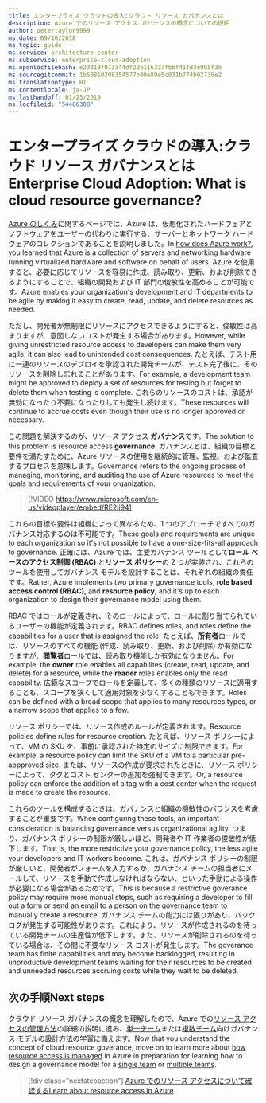 ```yaml
---
title: エンタープライズ クラウドの導入:クラウド リソース ガバナンスとは
description: Azure でのリソース アクセス ガバナンスの概念についての説明
author: petertaylor9999
ms.date: 09/10/2018
ms.topic: guide
ms.service: architecture-center
ms.subservice: enterprise-cloud-adoption
ms.openlocfilehash: e23319f013344df22e116337fbbf41fd3e9b5f3e
ms.sourcegitcommit: 1b50810208354577b00e89e5c031b774b02736e2
ms.translationtype: HT
ms.contentlocale: ja-JP
ms.lasthandoff: 01/23/2019
ms.locfileid: "54486308"
---
```

# <a name="enterprise-cloud-adoption-what-is-cloud-resource-governance"></a><span data-ttu-id="3e471-103">エンタープライズ クラウドの導入:クラウド リソース ガバナンスとは</span><span class="sxs-lookup"><span data-stu-id="3e471-103">Enterprise Cloud Adoption: What is cloud resource governance?</span></span>

<span data-ttu-id="3e471-104">[Azure のしくみ](what-is-azure.md)に関するページでは、Azure は、仮想化されたハードウェアとソフトウェアをユーザーの代わりに実行する、サーバーとネットワーク ハードウェアのコレクションであることを説明しました。</span><span class="sxs-lookup"><span data-stu-id="3e471-104">In [how does Azure work?](what-is-azure.md), you learned that Azure is a collection of servers and networking hardware running virtualized hardware and software on behalf of users.</span></span> <span data-ttu-id="3e471-105">Azure を使用すると、必要に応じてリソースを容易に作成、読み取り、更新、および削除できるようにすることで、組織の開発および IT 部門の俊敏性を高めることが可能です。</span><span class="sxs-lookup"><span data-stu-id="3e471-105">Azure enables your organization's development and IT departments to be agile by making it easy to create, read, update, and delete resources as needed.</span></span>

<span data-ttu-id="3e471-106">ただし、開発者が無制限にリソースにアクセスできるようにすると、俊敏性は高まりますが、意図しないコストが発生する場合があります。</span><span class="sxs-lookup"><span data-stu-id="3e471-106">However, while giving unrestricted resource access to developers can make them very agile, it can also lead to unintended cost consequences.</span></span> <span data-ttu-id="3e471-107">たとえば、テスト用に一連のリソースのデプロイを承認された開発チームが、テスト完了後に、そのリソースを削除し忘れることがあります。</span><span class="sxs-lookup"><span data-stu-id="3e471-107">For example, a development team might be approved to deploy a set of resources for testing but forget to delete them when testing is complete.</span></span> <span data-ttu-id="3e471-108">これらのリソースのコストは、承認が無効になったり不要になったりしても発生し続けます。</span><span class="sxs-lookup"><span data-stu-id="3e471-108">These resources will continue to accrue costs even though their use is no longer approved or necessary.</span></span> 

<span data-ttu-id="3e471-109">この問題を解決するのが、リソース アクセス **ガバナンス**です。</span><span class="sxs-lookup"><span data-stu-id="3e471-109">The solution to this problem is resource access **governance**.</span></span> <span data-ttu-id="3e471-110">ガバナンスとは、組織の目標と要件を満たすために、Azure リソースの使用を継続的に管理、監視、および監査するプロセスを意味します。</span><span class="sxs-lookup"><span data-stu-id="3e471-110">Governance refers to the ongoing process of managing, monitoring, and auditing the use of Azure resources to meet the goals and requirements of your organization.</span></span> 

> [!VIDEO https://www.microsoft.com/en-us/videoplayer/embed/RE2ii94] 

<span data-ttu-id="3e471-111">これらの目標や要件は組織によって異なるため、1 つのアプローチですべてのガバナンス対応するのは不可能です。</span><span class="sxs-lookup"><span data-stu-id="3e471-111">These goals and requirements are unique to each organization so it's not possible to have a one-size-fits-all approach to governance.</span></span> <span data-ttu-id="3e471-112">正確には、Azure では、主要ガバナンス ツールとして**ロール ベースのアクセス制御 (RBAC)** と**リソース ポリシー**の 2 つが実装され、これらのツールを使用してガバナンス モデルを設計することは、それぞれの組織の責任です。</span><span class="sxs-lookup"><span data-stu-id="3e471-112">Rather, Azure implements two primary governance tools, **role based access control (RBAC)**, and **resource policy**, and it's up to each organization to design their governance model using them.</span></span>

<span data-ttu-id="3e471-113">RBAC ではロールが定義され、そのロールによって、ロールに割り当てられているユーザーの機能が定義されます。</span><span class="sxs-lookup"><span data-stu-id="3e471-113">RBAC defines roles, and roles define the capabilities for a user that is assigned the role.</span></span> <span data-ttu-id="3e471-114">たとえば、**所有者**ロールでは、リソースのすべての機能 (作成、読み取り、更新、および削除) が有効になりますが、**閲覧者**ロールでは、読み取り機能しか有効になりません。</span><span class="sxs-lookup"><span data-stu-id="3e471-114">For example, the **owner** role enables all capabilites (create, read, update, and delete) for a resource, while the  **reader** roles enables only the read capability.</span></span> <span data-ttu-id="3e471-115">広範なスコープでロールを定義して、多くの種類のリソースに適用することも、スコープを狭くして適用対象を少なくすることもできます。</span><span class="sxs-lookup"><span data-stu-id="3e471-115">Roles can be defined with a broad scope that applies to many resources types, or a narrow scope that applies to a few.</span></span> 

<span data-ttu-id="3e471-116">リソース ポリシーでは、リソース作成のルールが定義されます。</span><span class="sxs-lookup"><span data-stu-id="3e471-116">Resource policies define rules for resource creation.</span></span> <span data-ttu-id="3e471-117">たとえば、リソース ポリシーによって、VM の SKU を、事前に承認された特定のサイズに制限できます。</span><span class="sxs-lookup"><span data-stu-id="3e471-117">For example, a resource policy can limit the SKU of a VM to a particular pre-appproved size.</span></span> <span data-ttu-id="3e471-118">または、リソースの作成が要求されたときに、リソース ポリシーによって、タグとコスト センターの追加を強制できます。</span><span class="sxs-lookup"><span data-stu-id="3e471-118">Or, a resource policy can enforce the addition of a tag with a cost center when the request is made to create the resource.</span></span> 

<span data-ttu-id="3e471-119">これらのツールを構成するときは、ガバナンスと組織の機敏性のバランスを考慮することが重要です。</span><span class="sxs-lookup"><span data-stu-id="3e471-119">When configuring these tools, an important consideration is balancing governance versus organizational agility.</span></span> <span data-ttu-id="3e471-120">つまり、ガバナンス ポリシーの制限が厳しいほど、開発者や IT 作業者の俊敏性が低下します。</span><span class="sxs-lookup"><span data-stu-id="3e471-120">That is, the more restrictive your governance policy, the less agile your developers and IT workers become.</span></span> <span data-ttu-id="3e471-121">これは、ガバナンス ポリシーの制限が厳しいと、開発者がフォームを入力するか、ガバナンス チームの担当者にメールして、リソースを手動で作成しなければならない、といった手動による操作が必要になる場合があるためです。</span><span class="sxs-lookup"><span data-stu-id="3e471-121">This is because a restrictive goverance policy may require more manual steps, such as requiring a developer to fill out a form or send an email to a person on the governance team to manually create a resource.</span></span> <span data-ttu-id="3e471-122">ガバナンス チームの能力には限りがあり、バックログが発生する可能性があります。これにより、リソースが作成されるのを待っている開発チームの生産性が低下します。また、リソースが削除されるのを待っている場合は、その間に不要なリソース コストが発生します。</span><span class="sxs-lookup"><span data-stu-id="3e471-122">The goverance team has finite capabilities and may become backlogged, resulting in unproductive development teams waiting for their resources to be created and unneeded resources accruing costs while they wait to be deleted.</span></span>

## <a name="next-steps"></a><span data-ttu-id="3e471-123">次の手順</span><span class="sxs-lookup"><span data-stu-id="3e471-123">Next steps</span></span>

<span data-ttu-id="3e471-124">クラウド リソース ガバナンスの概念を理解したので、Azure での[リソース アクセスの管理方法](azure-resource-access.md)の詳細の説明に進み、[単一チーム](../governance/governance-single-team.md)または[複数チーム](../governance/governance-multiple-teams.md)向けガバナンス モデルの設計方法の学習に備えます。</span><span class="sxs-lookup"><span data-stu-id="3e471-124">Now that you understand the concept of cloud resource goverance, move on to learn more about [how resource access is managed](azure-resource-access.md) in Azure in preparation for learning how to design a governance model for a [single team](../governance/governance-single-team.md) or [multiple teams](../governance/governance-multiple-teams.md).</span></span>

> [!div class="nextstepaction"]
> [<span data-ttu-id="3e471-125">Azure でのリソース アクセスについて確認する</span><span class="sxs-lookup"><span data-stu-id="3e471-125">Learn about resource access in Azure</span></span>](azure-resource-access.md)
